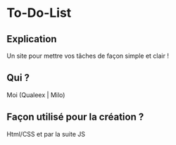 # To-Do-List

## Explication
Un site pour mettre vos tâches de façon simple et clair !

## Qui ?
Moi (Qualeex | Milo)

## Façon utilisé pour la création ?
Html/CSS et par la suite JS
